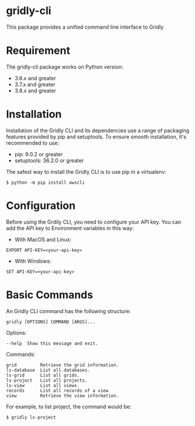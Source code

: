 # gridly-cli

This package provides a unified command line interface to Gridly

# Requirement

The gridly-cli package works on Python version: 

- 3.6.x and greater
- 3.7.x and greater
- 3.8.x and greater

# Installation

Installation of the Gridly CLI and its dependencies use a range of packaging features provided by pip and setuptools. To ensure smooth installation, it's recommended to use:

- pip: 9.0.2 or greater
- setuptools: 36.2.0 or greater

The safest way to install the Gridly CLI is to use pip in a virtualenv:

```
$ python -m pip install awscli
```

# Configuration

Before using the Grdily CLI, you need to configure your API key. You can add the API key to Environment variables in this way:

- With MacOS and Linux:

```
EXPORT API-KEY=<your-api-key>
```

- With Windows:

```
SET API-KEY=<your-api-key>
```

# Basic Commands

An Gridly CLI command has the following structure:

```
gridly [OPTIONS] COMMAND [ARGS]...    
```   

Options:

```
--help  Show this message and exit.    
```    

Commands:

```
grid         Retrieve the grid information.
ls-database  List all databases.
ls-grid      List all grids.
ls-project   List all projects.
ls-view      List all views.
records      List all records of a view    
view         Retrieve the view information.
```

For example, to list project, the command would be:

```
$ gridly ls-project
```